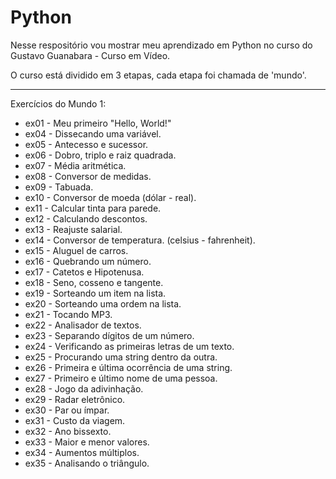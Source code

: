 # Python
 Nesse respositório vou mostrar meu aprendizado em Python no curso do Gustavo Guanabara - Curso em Vídeo.

 O curso está dividido em 3 etapas, cada etapa foi chamada de 'mundo'.

 _______________________________________________________
 Exercícios do Mundo 1:


 - ex01 - Meu primeiro "Hello, World!"
 - ex04 - Dissecando uma variável.
 - ex05 - Antecesso e sucessor.
 - ex06 - Dobro, triplo e raiz quadrada.
 - ex07 - Média aritmética.
 - ex08 - Conversor de medidas.
 - ex09 - Tabuada.
 - ex10 - Conversor de moeda (dólar - real).
 - ex11 - Calcular tinta para parede.
 - ex12 - Calculando descontos.
 - ex13 - Reajuste salarial.
 - ex14 - Conversor de temperatura. (celsius - fahrenheit).
 - ex15 - Aluguel de carros.
 - ex16 - Quebrando um número.
 - ex17 - Catetos e Hipotenusa.
 - ex18 - Seno, cosseno e tangente.
 - ex19 - Sorteando um item na lista.
 - ex20 - Sorteando uma ordem na lista.
 - ex21 - Tocando MP3.
 - ex22 - Analisador de textos.
 - ex23 - Separando dígitos de um número.
 - ex24 - Verificando as primeiras letras de um texto.
 - ex25 - Procurando uma string dentro da outra.
 - ex26 - Primeira e última ocorrência de uma string.
 - ex27 - Primeiro e último nome de uma pessoa.
 - ex28 - Jogo da adivinhação.
 - ex29 - Radar eletrônico.
 - ex30 - Par ou ímpar.
 - ex31 - Custo da viagem.
 - ex32 - Ano bissexto.
 - ex33 - Maior e menor valores.
 - ex34 - Aumentos múltiplos.
 - ex35 - Analisando o triângulo.
